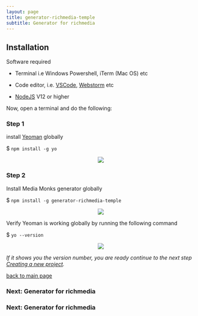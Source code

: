 ```yaml
---
layout: page
title: generator-richmedia-temple
subtitle: Generator for richmedia
---
```

## Installation

Software required

-   Terminal i.e Windows Powershell, iTerm (Mac OS) etc

-   Code editor, i.e. <a href="https://code.visualstudio.com/" target="_blank">VSCode</a>,
    <a href="https://www.jetbrains.com/webstorm/" target="_blank">Webstorm</a> etc

-   <a href="https://nodejs.org/en/" target="_blank">NodeJS</a> V12 or higher

Now, open a terminal and do the following:

### Step 1

install <a href="https://yeoman.io/" target="_blank">Yeoman</a> globally

$ `npm install -g yo`

<div style="display: flex; justify-content: center">
<img src="https://res.cloudinary.com/frankie-dev/image/upload/v1608809628/MM_Temple_Server_docs/Screenshot_yoeman_install.png" />
</div>

### Step 2

Install Media Monks generator globally

$ `npm install -g generator-richmedia-temple`

<div style="display: flex; justify-content: center">
<img src="https://res.cloudinary.com/frankie-dev/image/upload/v1608809983/MM_Temple_Server_docs/Screenshot_install_generator.png" />
</div>

Verify Yeoman is working globally by running the following command

$ `yo --version`

<div style="display: flex; justify-content: center">
<img src="https://res.cloudinary.com/frankie-dev/image/upload/v1608810170/MM_Temple_Server_docs/Screenshot_yo_--vesion.png" />
</div>

_If it shows you the version number, you are ready continue to the next step [Creating a new project](getting-started.md)._

[back to main page](./index.html)
<div class="page__navigation">
    <div class="pageNav__wrapper">
        <a href="https://mediamonks.github.io/display-advertising-docs/generator/" class="pageNav__item">
          <i class="fas fa-arrow-right"></i>
        </a>
        <div class="pageNav__title">
          <h3>Next: Generator for richmedia</h3>
        </div>
    </div>
    <div class="pageNav__wrapper">
        <a href="https://mediamonks.github.io/display-advertising-docs/generator/" class="pageNav__item">
          <i class="fas fa-arrow-right"></i>
        </a>
        <div class="pageNav__title">
          <h3>Next: Generator for richmedia</h3>
        </div>
    </div>
</div>
